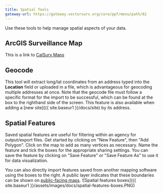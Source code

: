 ```yaml
---
title: Spatial Tools
gateway-url: https://gateway.vectorsurv.org/core/ppf/menu/path/82
---
```


Use these tools to help manage spatial aspects of your data.

## ArcGIS Surveillance Map

This is a link to [CalSurv Maps](https://maps.vectorsurv.org)

## Geocode

This tool will extract long/lat coordinates from an address typed into the **Location** field or uploaded in a file, which is advantageous for geocoding multiple addresses at once. Note that the geocode file must follow a specific format for the import to be successful, which can be found at the box to the righthand side of the screen. This feature is also available when adding a [new site]({{ site.baseur1 }}/docs/site) by its address.

## Spatial Features

Saved spatial features are useful for filtering within an agency for output/export files. Get started by clicking on "New Feature", then "Add Polygon". Click on the map to add as many vertices as necessary. Name the feature and tick the boxes for the appropriate sharing settings. You can save the feature by clicking on "Save Feature" or "Save Feature As" to use it for data visualization.

You can also directly import features saved from another mapping software using the boxes to the right. A public layer indicates that these boundaries can be shown on [public-facing maps](https://maps.vectorsurv.org).
![Spatial features boxes]({{ site.baseur1 }}/assets/images/docs/spatial-features-boxes.PNG)
